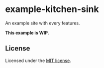 # example-kitchen-sink

An example site with every features.

**This example is WIP**.

## License

Licensed under the [MIT license](https://github.com/chapter-three/next-drupal/blob/master/LICENSE).
